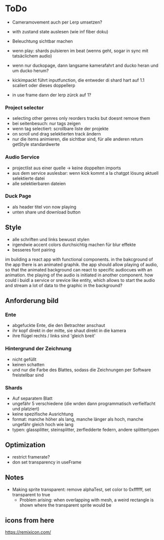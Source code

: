 # ToDo

- Cameramovement auch per Lerp umsetzen?
- with zustand state auslesen (wie inf fiber doku)
- Beleuchtung sichtbar machen
- wenn play: shards pulsieren im beat (wenns geht, sogar in sync mit tatsäclichem audio)

- wenn nur duckopage, dann langsame kamerafahrt and ducko heran und um ducko herum?
- kickimpackt führt inputfunction, die entweder di shard hart auf 1.1 scaliert oder dieses doppellerp
- in use frame dann der lerp zürck auf 1?

### Project selector

- selecting other genres only reorders tracks but doesnt remove them
- bei seitenbesuch: nur tags zeigen
- wenn tag selectiert: scrollbare liste der projekte
- on scroll und drag selektierten track ändern
- nur die items animieren, die sichtbar sind, für alle anderen return getStyle standardwerte

### Audio Service

- projectlist aus einer quelle -> keine doppelten imports
- aus dem service auslesbar: wenn kick kommt a la chatgpt lösung
  aktuell selektierte datei
- alle selektierbaren dateien

### Duck Page

- als header titel von now playing
- unten share und download button

## Style

- alle schriften und links bewusst stylen
- irgendwie accent colors durchsichtig machen für blur effekte
- besseres font pairing

im building a react app with functional components. in the bakcground of the app there is an animated graphik. the app should allow playing of audio, so that the animated background can react to specific audiocues with an animation. the playing of the audio is initiated in another component. how could i buidl a service or srevice like entity, which allows to start the audio and stream a lot of data to the graphic in the background?

## Anforderung bild

### Ente

- abgefuckte Ente, die den Betrachter anschaut
- ihr kopf direkt in der mitte, sie shaut direkt in die kamera
- ihre flügel rechts / links sind 'gleich breit'

### Hintergrund der Zeichnung

- nicht gefüllt
- keinen schatten
- und nur die Farbe des Blattes, sodass die Zeichnungen per Software freistellbar sind

### Shards

- Auf separatem Blatt
- ungefähr 5 verschiedene (die wrden dann programmatisch verfielfacht und platziert)
- keine spezifische Ausrichtung
- format: manche höher als lang, manche länger als hoch, manche ungefähr gleich hoch wie lang
- typen: glassplitter, steinsplitter, zerfledderte federn, andere splittertypen

## Optimization

- restrict framerate?
- don set transparency in useFrame

## Notes

- Making sprite transparent: remove alphaTest, set color to 0xffffff, set transparent to true
  - Problem arising: when overlapping with mesh, a weird rectangle is shown where the transparent sprite would be

## icons from here

https://remixicon.com/
